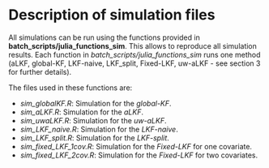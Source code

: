 
# Description of simulation files # 

All simulations can be run using the functions provided in **batch_scripts/julia_functions_sim**. This allows to reproduce all simulation results. Each function in *batch_scripts/julia_functions_sim* runs one method (aLKF, global-KF, LKF-naive, LKF_split, Fixed-LKF, uw-aLKF - see section 3 for further details). 

The files used in these functions are: 

- *sim_globalKF.R*: Simulation for the *global-KF*. 
- *sim_aLKF.R*: Simulation for the *aLKF*. 
- *sim_uwaLKF.R*: Simulation for the *uw-aLKF*. 
- *sim_LKF_naive.R*: Simulation for the *LKF-naive*. 
- *sim_LKF_split.R*: Simulation for the *LKF-split*. 
- *sim_fixed_LKF_1cov.R*: Simulation for the *Fixed-LKF* for one covariate.
- *sim_fixed_LKF_2cov.R*: Simulation for the *Fixed-LKF* for two covariates.
